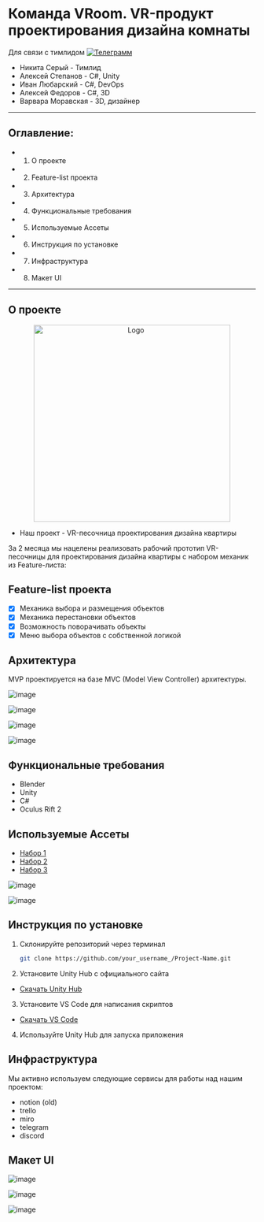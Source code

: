 # Команда VRoom. VR-продукт проектирования дизайна комнаты

Для связи с тимлидом [![Телеграмм](https://img.shields.io/badge/Пиши-В%20Telegram-0088cc)](https://t.me/hukumkass)

- Никита Серый - Тимлид
- Алексей Степанов - С#, Unity
- Иван Любарский - С#, DevOps 
- Алексей Федоров - C#, 3D
- Варвара Моравская - 3D, дизайнер

***

## Оглавление:       
 
- 1. О проекте    
- 2. Feature-list проекта    
- 3. Архитектура
- 4. Функциональные требования
- 5. Используемые Ассеты
- 6. Инструкция по установке
- 7. Инфраструктура    
- 8. Макет UI
  
***

## О проекте

<!-- PROJECT LOGO -->

<div align="center">
  <a>
    <img src="Assets/Art/photo16779499525.png" alt="Logo" width="400" height="400">
  </a>

</div>


- Наш проект - VR-песочница проектирования дизайна квартиры

За 2 месяца мы нацелены реализовать рабочий прототип VR-песочницы для проектирования дизайна квартиры с набором механик из Feature-листа: 

## Feature-list проекта

- [x] Механика выбора и размещения объектов
- [x] Механика перестановки объектов
- [x] Возможность поворачивать объекты
- [x] Меню выбора объектов с собственной логикой

## Архитектура

MVP проектируется на базе MVC (Model View Controller) архитектуры.

![image](https://user-images.githubusercontent.com/113284506/232177892-b261d85e-49b2-4074-8aba-f3f9f5d6dc08.png)

![image](https://user-images.githubusercontent.com/113284506/232178091-e4baaf83-90b1-417b-9606-49e677037c52.png)

![image](https://user-images.githubusercontent.com/113284506/232178130-88a613c1-5c70-4e33-9d02-e9d00f3903c3.png)


![image](https://user-images.githubusercontent.com/113284506/222925566-cf4e3ac8-9570-40a7-a30a-4619838f9f21.png)




## Функциональные требования

- Blender
- Unity
- C#
- Oculus Rift 2

## Используемые Ассеты

- [Набор 1](https://assetstore.unity.com/packages/3d/props/furniture/big-furniture-pack-7717)
- [Набор 2](https://assetstore.unity.com/packages/3d/props/furniture/modular-sofa-free-189368)
- [Набор 3](https://assetstore.unity.com/packages/3d/props/furniture/table-with-chairs-x3-free-101246)

![image](https://user-images.githubusercontent.com/113284506/232177664-bcf1d55c-7cc3-4d8e-8d73-e8c324dec99f.png)

![image](https://user-images.githubusercontent.com/113284506/232177709-7ce0a433-d261-41e7-91c7-4015194eb0dd.png)


## Инструкция по установке



1. Склонируйте репозиторий через терминал

   ```sh
   git clone https://github.com/your_username_/Project-Name.git
   ```

2. Установите Unity Hub с официального сайта

- [Скачать Unity Hub](https://unity.com/ru/download)

3. Установите VS Code для написания скриптов

- [Скачать VS Code](https://code.visualstudio.com/)

4. Используйте Unity Hub для запуска приложения


## Инфраструктура

Мы активно используем следующие сервисы для работы над нашим проектом:

- notion (old)
- trello
- miro
- telegram
- discord


## Макет UI


![image](https://user-images.githubusercontent.com/113284506/222925385-1f205a7b-59d5-4f43-bf14-1e28245dd520.png)

![image](https://user-images.githubusercontent.com/113284506/232177941-748554da-9496-4b89-b370-aa3a4db7d45e.png)

![image](https://user-images.githubusercontent.com/113284506/232178004-e91bc6e8-4c58-46c5-bdca-5f3a9b7ee629.png)
